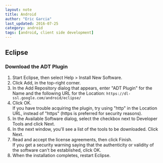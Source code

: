 ```yaml
---
layout: note
title: Android
author: "Eric Garcia"
last_updated: 2016-07-25
category: android
tags: [android, client side development]
---
```


## Eclipse

### Download the ADT Plugin

1. Start Eclipse, then select Help > Install New Software.
2. Click Add, in the top-right corner.
3. In the Add Repository dialog that appears, enter "ADT Plugin" for the Name and the following URL for the Location:
   `https://dl-ssl.google.com/android/eclipse/`
4. Click OK. <br/>
   If you have trouble acquiring the plugin, try using "http" in the Location URL, instead of "https" (https is preferred for security reasons).
5. In the Available Software dialog, select the checkbox next to Developer Tools and click Next.
6. In the next window, you'll see a list of the tools to be downloaded. Click Next.
7. Read and accept the license agreements, then click Finish. <br/>
   If you get a security warning saying that the authenticity or validity of the software can't be established, click OK.
8. When the installation completes, restart Eclipse.
